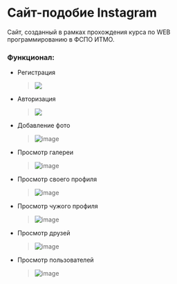 # Сайт-подобие Instagram

Сайт, созданный в рамках прохождения курса по WEB программированию в ФСПО ИТМО.

### Функционал:

- Регистрация
    > ![](https://user-images.githubusercontent.com/43097289/118631985-ac82bc00-b7d8-11eb-8faf-bc0950a51503.png)
- Авторизация
    > ![](https://user-images.githubusercontent.com/43097289/118631886-97a62880-b7d8-11eb-9d76-5d976cddc7f6.png)
- Добавление фото
    > ![image](https://user-images.githubusercontent.com/43097289/119030379-7c8f1080-b9b2-11eb-9bb1-8c5df7eaaa50.png)
- Просмотр галереи
    > ![image](https://user-images.githubusercontent.com/43097289/119030338-697c4080-b9b2-11eb-8064-8b882d58e968.png)
- Просмотр своего профиля
    > ![image](https://user-images.githubusercontent.com/43097289/119030469-97fa1b80-b9b2-11eb-8cb1-91843a70da80.png)
- Просмотр чужого профиля
    > ![image](https://user-images.githubusercontent.com/43097289/119030500-a3e5dd80-b9b2-11eb-93d1-6c74d848eb59.png)
- Просмотр друзей
    > ![image](https://user-images.githubusercontent.com/43097289/119030542-b19b6300-b9b2-11eb-816c-32bd2f17afbb.png)
- Просмотр пользователей
    > ![image](https://user-images.githubusercontent.com/43097289/119030561-b95b0780-b9b2-11eb-8544-f2491b7e8f83.png)
